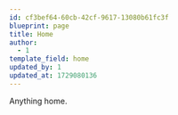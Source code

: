 ```yaml
---
id: cf3bef64-60cb-42cf-9617-13080b61fc3f
blueprint: page
title: Home
author:
  - 1
template_field: home
updated_by: 1
updated_at: 1729080136
---
```

Anything home.